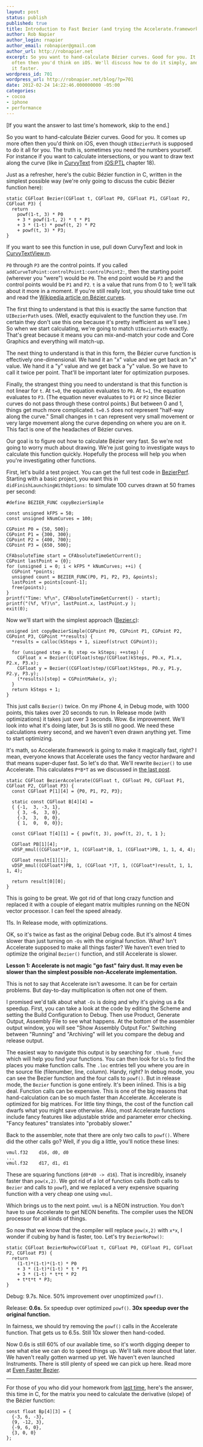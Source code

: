```yaml
---
layout: post
status: publish
published: true
title: Introduction to Fast Bezier (and trying the Accelerate.framework)
author: Rob Napier
author_login: rnapier
author_email: robnapier@gmail.com
author_url: http://robnapier.net
excerpt: So you want to hand-calculate Bézier curves. Good for you. It comes up more
  often then you'd think on iOS. We'll discuss how to do it simply, and how to do
  it faster.
wordpress_id: 701
wordpress_url: http://robnapier.net/blog/?p=701
date: 2012-02-24 14:22:46.000000000 -05:00
categories:
- cocoa
- iphone
- performance
---
```

[If you want the answer to last time's homework, skip to the end.]

So you want to hand-calculate Bézier curves. Good for you. It comes up more often then you'd think on iOS, even though `UIBezierPath` is supposed to do it all for you. The truth is, sometimes you need the numbers yourself. For instance if you want to calculate intersections, or you want to draw text along the curve (like in <a href="https://github.com/rnapier/ios5ptl/tree/master/ch18/CurvyText">CurvyText</a> from <a href="http://iosptl.com">iOS:PTL</a> chapter 18).
<!-- more -->
Just as a refresher, here's the cubic Bézier function in C, written in the simplest possible way (we're only going to discuss the cubic Bézier function here):

	static CGFloat Bezier(CGFloat t, CGFloat P0, CGFloat P1, CGFloat P2, CGFloat P3) {
  	  return 
    	powf(1-t, 3) * P0
    	+ 3 * powf(1-t, 2) * t * P1
    	+ 3 * (1-t) * powf(t, 2) * P2
    	+ powf(t, 3) * P3;
	}

If you want to see this function in use, pull down CurvyText and look in <a href="https://github.com/rnapier/ios5ptl/blob/master/ch18/CurvyText/CurvyText/CurvyTextView.m">CurvyTextView.m</a>.

`P0` through `P3` are the control points. If you called `addCurveToPoint:controlPoint1:controlPoint2:`, then the starting point (wherever you "were") would be `P0`. The end point would be `P3` and the control points would be `P1` and `P2`. `t` is a value that runs from 0 to 1; we'll talk about it more in a moment. If you're still really lost, you should take time out and read the <a href="http://en.wikipedia.org/wiki/Bézier_curve">Wikipedia article on Bézier curves</a>.

The first thing to understand is that this is exactly the same function that `UIBezierPath` uses. (Well, exactly equivalent to the function they use. I'm certain they don't use this one because it's pretty inefficient as we'll see.) So when we start calculating, we're going to match `UIBezierPath` exactly. That's great because it means you can mix-and-match your code and Core Graphics and everything will match-up.

The next thing to understand is that in this form, the Bézier curve function is effectively one-dimensional. We hand it an "x" value and we get back an "x" value. We hand it a "y" value and we get back a "y" value. So we have to call it twice per point. That'll be important later for optimization purposes.

Finally, the strangest thing you need to understand is that this function is not linear for `t`. At `t=0`, the equation evaluates to `P0`. At `t=1`, the equation evaluates to `P3`. (The equation never evaluates to `P1` or `P2` since Bézier curves do not pass through these control points.) But between 0 and 1, things get much more complicated. `t=0.5` does not represent "half-way along the curve." Small changes in `t` can represent very small movement or very large movement along the curve depending on where you are on it. This fact is one of the headaches of Bézier curves.

Our goal is to figure out how to calculate Bézier very fast. So we're not going to worry much about drawing. We're just going to investigate ways to calculate this function quickly. Hopefully the process will help you when you're investigating other functions.

First, let's build a test project. You can get the full test code in <a href="https://github.com/rnapier/cocoaphony/BezierPerf">BezierPerf</a>. Starting with a basic project, you want this in `didFinishLaunchingWithOptions:` to simulate 100 curves drawn at 50 frames per second:

	#define BEZIER_FUNC copyBezierSimple

	const unsigned kFPS = 50;
	const unsigned kNumCurves = 100;

	CGPoint P0 = {50, 500};
	CGPoint P1 = {300, 300};
	CGPoint P2 = {400, 700};
	CGPoint P3 = {650, 500};

	CFAbsoluteTime start = CFAbsoluteTimeGetCurrent();
	CGPoint lastPoint = {0};
	for (unsigned i = 0; i < kFPS * kNumCurves; ++i) {
	  CGPoint *points;
	  unsigned count = BEZIER_FUNC(P0, P1, P2, P3, &points);
	  lastPoint = points[count-1];
	  free(points);
	}
	printf("Time: %f\n", CFAbsoluteTimeGetCurrent() - start);
	printf("(%f, %f)\n", lastPoint.x, lastPoint.y );
	exit(0);


Now we'll start with the simplest approach (<a href="https://github.com/rnapier/cocoaphony/blob/master/BezierPerf/BezierPerf/Bezier.c" target="_blank">Bezier.c</a>):

	unsigned int copyBezierSimple(CGPoint P0, CGPoint P1, CGPoint P2, CGPoint P3, CGPoint **results) {
	  *results = calloc(kSteps + 1, sizeof(struct CGPoint));

	  for (unsigned step = 0; step <= kSteps; ++step) {
	    CGFloat x = Bezier((CGFloat)step/(CGFloat)kSteps, P0.x, P1.x, P2.x, P3.x);
	    CGFloat y = Bezier((CGFloat)step/(CGFloat)kSteps, P0.y, P1.y, P2.y, P3.y);
	    (*results)[step] = CGPointMake(x, y);
	  }
	  return kSteps + 1;
	}

This just calls `Bezier()` twice. On my iPhone 4, in Debug mode, with 1000 points, this takes over 20 seconds to run. In Release mode (with optimizations) it takes just over 3 seconds. Wow. 6x improvement. We'll look into what it's doing later, but 3s is still no good. We need these calculations every second, and we haven't even drawn anything yet. Time to start optimizing.

It's math, so Accelerate.framework is going to make it magically fast, right? I mean, everyone knows that Accelerate uses the fancy vector hardware and that means super-duper fast. So let's do that. We'll rewrite `Bezier()` to use Accelerate. This calculates `P*B*T` as we discussed in <a href="http://robnapier.net/blog/equations-matrices-accelerate-607">the last post</a>.

	static CGFloat BezierAccelerate(CGFloat t, CGFloat P0, CGFloat P1, CGFloat P2, CGFloat P3) {
	  const CGFloat P[1][4] = {P0, P1, P2, P3};

	  static const CGFloat B[4][4] = 
	  { {-1,  3, -3, 1},
	    { 3, -6,  3, 0},
	    {-3,  3,  0, 0},
	    { 1,  0,  0, 0}};
  
	  const CGFloat T[4][1] = { powf(t, 3), powf(t, 2), t, 1 };
  
	  CGFloat PB[1][4];
	  vDSP_mmul((CGFloat*)P, 1, (CGFloat*)B, 1, (CGFloat*)PB, 1, 1, 4, 4);
  
	  CGFloat result[1][1];
	  vDSP_mmul((CGFloat*)PB, 1, (CGFloat *)T, 1, (CGFloat*)result, 1, 1, 1, 4);
  
	  return result[0][0];
	}

This is going to be great. We got rid of that long crazy function and replaced it with a couple of elegant matrix multiples running on the NEON vector processor. I can feel the speed already.

11s. In Release mode, with optimizations.

OK, so it's twice as fast as the original Debug code. But it's almost 4 times slower than just turning on `-Os` with the original function. What? Isn't Accelerate supposed to make all things faster? We haven't even tried to optimize the original `Bezier()` function, and still Accelerate is slower.

<strong>Lesson 1: Accelerate is not magic "go fast" fairy dust. It may even be slower than the simplest possible non-Accelerate implementation.</strong>

This is not to say that Accelerate isn't awesome. It can be for certain problems. But day-to-day multiplication is often not one of them.

I promised we'd talk about what `-Os` is doing and why it's giving us a 6x speedup. First, you can take a look at the code by editing the Scheme and setting the Build Configuration to Debug. Then use Product, Generate Output, Assembly File to see what happens. At the bottom of the assembler output window, you will see "Show Assembly Output For." Switching between "Running" and "Archiving" will let you compare the debug and release output.

The easiest way to navigate this output is by searching for `.thumb_func` which will help you find your functions. You can then look for `blx` to find the places you make function calls. The `.loc` entries tell you where you are in the source file (filenumber, line, column). Handy, right? In debug mode, you can see the Bezier function and the four calls to `powf()`. But in release mode, the `Bezier` function is gone entirely. It's been inlined. This is a big deal. Function calls can be expensive. This is one of the big reasons that hand-calculation can be so much faster than Accelerate. Accelerate is optimized for big matrices. For little tiny things, the cost of the function call dwarfs what you might save otherwise. Also, most Accelerate functions include fancy features like adjustable stride and parameter error checking. "Fancy features" translates into "probably slower."

Back to the assembler, note that there are only two calls to `powf()`. Where did the other calls go? Well, if you dig a little, you'll notice these lines:

	vmul.f32	d16, d0, d0
    ...
	vmul.f32	d17, d1, d1

These are squaring functions (`d0*d0 -> d16`). That is incredibly, insanely faster than `pow(x,2)`. We got rid of a lot of function calls (both calls to `Bezier` and calls to `powf`), and we replaced a very expensive squaring function with a very cheap one using `vmul`.

Which brings us to the next point. `vmul` is a NEON instruction. You don't have to use Accelerate to get NEON benefits. The compiler uses the NEON processor for all kinds of things.

So now that we know that the compiler will replace `pow(x,2)` with `x*x`, I wonder if cubing by hand is faster, too. Let's try `BezierNoPow()`:

	static CGFloat BezierNoPow(CGFloat t, CGFloat P0, CGFloat P1, CGFloat P2, CGFloat P3) {
	  return
	    (1-t)*(1-t)*(1-t) * P0
	    + 3 * (1-t)*(1-t) * t * P1
	    + 3 * (1-t) * t*t * P2
	    + t*t*t * P3;
	}

Debug: 9.7s. Nice. 50% improvement over unoptimized `powf()`.

Release: **0.6s.** 5x speedup over optimized `powf()`. **30x speedup over the original function.**

In fairness, we should try removing the `powf()` calls in the Accelerate function. That gets us to 6.5s. Still 10x slower then hand-coded.

Now 0.6s is still 60% of our available time, so it's worth digging deeper to see what else we can do to speed things up. We'll talk more about that later. We haven't really gotten warmed up yet. We haven't even launched Instruments. There is still plenty of speed we can pick up here. Read more at <a href="http://robnapier.net/blog/faster-bezier-722">Even Faster Bezier</a>.

----

For those of you who did your homework from <a href="http://robnapier.net/blog/equations-matrices-accelerate-607">last time</a>, here's the answer, this time in C, for the matrix you need to calculate the derivative (slope) of the Bézier function:

    const float Bp[4][3] = {
      {-3, 6, -3},
      {9, -12, 3},
      {-9, 6, 0},
      {3, 0, 0}
    };
